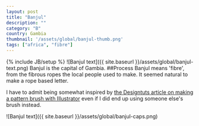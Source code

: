```yaml
---
layout: post
title: "Banjul"
description: ""
category: "B"
country: Gambia
thumbnail: '/assets/global/banjul-thumb.png'
tags: ["africa", "fibre"]
---
```

{% include JB/setup %}
![Banjul text]({{ site.baseurl }}/assets/global/banjul-text.png)
Banjul is the capital of Gambia.
##Process
Banjul means 'fibre', from the fibrous ropes the local people used to make. 
It seemed natural to make a rope based letter. 

I have to admit being somewhat inspired by [the Designtuts article on making a pattern brush with Illustrator](http://design.tutsplus.com/tutorials/use-a-pattern-brush-to-create-a-rope-text-effect-in-illustrator--vector-24814) even if I did end up using someone else's brush instead.

![Banjul text]({{ site.baseurl }}/assets/global/banjul-caps.png)

